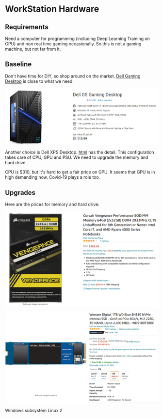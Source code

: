 # WorkStation Hardware

## Requirements


Need a computer for programming (including Deep Learning Training on GPU) and 
non real time gaming occasionally. So this is not a gaming machine, but not 
far from it.

## Baseline
Don't have time for DIY, so shop around on the market.
[Dell Gaming Desktop](https://www.dell.com/en-us/member/shop/desktop-computers/dell-g5-gaming-desktop/spd/g-series-5000-desktop/gd5090g520s?configurationid=150ca83c-51ce-40ff-8103-0959f2d012a2)
is close to what we need:

![Configuration](2020_Dell-G5-Gaming-Desktop.png)

Another choice is Dell XPS Desktop.
[html](2020_Dell-G5-Gaming-Desktop_2020-12-09.html)
has the detail. This configuration takes care of CPU, GPU and PSU. We need to 
upgrade the memory and hard drive.

CPU is $310, but it's hard to get a fair price on GPU. It seems that GPU is in 
high demanding now. Covid-19 plays a role too.

## Upgrades

Here are the prices for memory and hard drive:

![memory](2020_memory.png)

![ssd](2020_ssd.png)


Windows subsystem Linux 2
